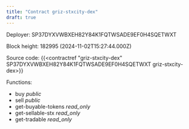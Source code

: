 ```yaml
---
title: "Contract griz-stxcity-dex"
draft: true
---
```

Deployer: SP37DYXVWBXEH82Y84K1FQTWSADE9EF0H4SQETWXT


 



Block height: 182995 (2024-11-02T15:27:44.000Z)

Source code: {{<contractref "griz-stxcity-dex" SP37DYXVWBXEH82Y84K1FQTWSADE9EF0H4SQETWXT griz-stxcity-dex>}}

Functions:

* buy _public_
* sell _public_
* get-buyable-tokens _read_only_
* get-sellable-stx _read_only_
* get-tradable _read_only_

